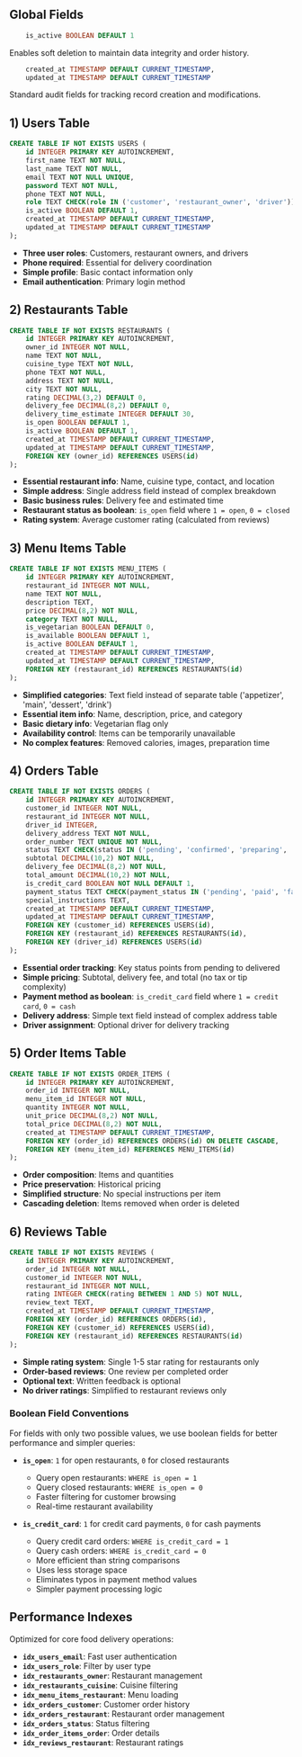 
## Global Fields

```SQL
    is_active BOOLEAN DEFAULT 1
```

Enables soft deletion to maintain data integrity and order history.

```SQL
    created_at TIMESTAMP DEFAULT CURRENT_TIMESTAMP,
    updated_at TIMESTAMP DEFAULT CURRENT_TIMESTAMP
```

Standard audit fields for tracking record creation and modifications.

## 1) Users Table

```SQL
CREATE TABLE IF NOT EXISTS USERS (
    id INTEGER PRIMARY KEY AUTOINCREMENT,
    first_name TEXT NOT NULL,
    last_name TEXT NOT NULL,
    email TEXT NOT NULL UNIQUE,
    password TEXT NOT NULL,
    phone TEXT NOT NULL,
    role TEXT CHECK(role IN ('customer', 'restaurant_owner', 'driver')) NOT NULL DEFAULT 'customer',
    is_active BOOLEAN DEFAULT 1,
    created_at TIMESTAMP DEFAULT CURRENT_TIMESTAMP,
    updated_at TIMESTAMP DEFAULT CURRENT_TIMESTAMP
);
```

- **Three user roles**: Customers, restaurant owners, and drivers
- **Phone required**: Essential for delivery coordination
- **Simple profile**: Basic contact information only
- **Email authentication**: Primary login method

## 2) Restaurants Table

```SQL
CREATE TABLE IF NOT EXISTS RESTAURANTS (
    id INTEGER PRIMARY KEY AUTOINCREMENT,
    owner_id INTEGER NOT NULL,
    name TEXT NOT NULL,
    cuisine_type TEXT NOT NULL,
    phone TEXT NOT NULL,
    address TEXT NOT NULL,
    city TEXT NOT NULL,
    rating DECIMAL(3,2) DEFAULT 0,
    delivery_fee DECIMAL(8,2) DEFAULT 0,
    delivery_time_estimate INTEGER DEFAULT 30,
    is_open BOOLEAN DEFAULT 1,
    is_active BOOLEAN DEFAULT 1,
    created_at TIMESTAMP DEFAULT CURRENT_TIMESTAMP,
    updated_at TIMESTAMP DEFAULT CURRENT_TIMESTAMP,
    FOREIGN KEY (owner_id) REFERENCES USERS(id)
);
```

- **Essential restaurant info**: Name, cuisine type, contact, and location
- **Simple address**: Single address field instead of complex breakdown
- **Basic business rules**: Delivery fee and estimated time
- **Restaurant status as boolean**: `is_open` field where `1 = open`, `0 = closed`
- **Rating system**: Average customer rating (calculated from reviews)

## 3) Menu Items Table

```SQL
CREATE TABLE IF NOT EXISTS MENU_ITEMS (
    id INTEGER PRIMARY KEY AUTOINCREMENT,
    restaurant_id INTEGER NOT NULL,
    name TEXT NOT NULL,
    description TEXT,
    price DECIMAL(8,2) NOT NULL,
    category TEXT NOT NULL,
    is_vegetarian BOOLEAN DEFAULT 0,
    is_available BOOLEAN DEFAULT 1,
    is_active BOOLEAN DEFAULT 1,
    created_at TIMESTAMP DEFAULT CURRENT_TIMESTAMP,
    updated_at TIMESTAMP DEFAULT CURRENT_TIMESTAMP,
    FOREIGN KEY (restaurant_id) REFERENCES RESTAURANTS(id)
);
```

- **Simplified categories**: Text field instead of separate table ('appetizer', 'main', 'dessert', 'drink')
- **Essential item info**: Name, description, price, and category
- **Basic dietary info**: Vegetarian flag only
- **Availability control**: Items can be temporarily unavailable
- **No complex features**: Removed calories, images, preparation time

## 4) Orders Table

```SQL
CREATE TABLE IF NOT EXISTS ORDERS (
    id INTEGER PRIMARY KEY AUTOINCREMENT,
    customer_id INTEGER NOT NULL,
    restaurant_id INTEGER NOT NULL,
    driver_id INTEGER,
    delivery_address TEXT NOT NULL,
    order_number TEXT UNIQUE NOT NULL,
    status TEXT CHECK(status IN ('pending', 'confirmed', 'preparing', 'ready', 'delivered', 'cancelled')) DEFAULT 'pending',
    subtotal DECIMAL(10,2) NOT NULL,
    delivery_fee DECIMAL(8,2) NOT NULL,
    total_amount DECIMAL(10,2) NOT NULL,
    is_credit_card BOOLEAN NOT NULL DEFAULT 1,
    payment_status TEXT CHECK(payment_status IN ('pending', 'paid', 'failed')) DEFAULT 'pending',
    special_instructions TEXT,
    created_at TIMESTAMP DEFAULT CURRENT_TIMESTAMP,
    updated_at TIMESTAMP DEFAULT CURRENT_TIMESTAMP,
    FOREIGN KEY (customer_id) REFERENCES USERS(id),
    FOREIGN KEY (restaurant_id) REFERENCES RESTAURANTS(id),
    FOREIGN KEY (driver_id) REFERENCES USERS(id)
);
```

- **Essential order tracking**: Key status points from pending to delivered
- **Simple pricing**: Subtotal, delivery fee, and total (no tax or tip complexity)
- **Payment method as boolean**: `is_credit_card` field where `1 = credit card`, `0 = cash`
- **Delivery address**: Simple text field instead of complex address table
- **Driver assignment**: Optional driver for delivery tracking

## 5) Order Items Table

```SQL
CREATE TABLE IF NOT EXISTS ORDER_ITEMS (
    id INTEGER PRIMARY KEY AUTOINCREMENT,
    order_id INTEGER NOT NULL,
    menu_item_id INTEGER NOT NULL,
    quantity INTEGER NOT NULL,
    unit_price DECIMAL(8,2) NOT NULL,
    total_price DECIMAL(8,2) NOT NULL,
    created_at TIMESTAMP DEFAULT CURRENT_TIMESTAMP,
    FOREIGN KEY (order_id) REFERENCES ORDERS(id) ON DELETE CASCADE,
    FOREIGN KEY (menu_item_id) REFERENCES MENU_ITEMS(id)
);
```

- **Order composition**: Items and quantities
- **Price preservation**: Historical pricing
- **Simplified structure**: No special instructions per item
- **Cascading deletion**: Items removed when order is deleted

## 6) Reviews Table

```SQL
CREATE TABLE IF NOT EXISTS REVIEWS (
    id INTEGER PRIMARY KEY AUTOINCREMENT,
    order_id INTEGER NOT NULL,
    customer_id INTEGER NOT NULL,
    restaurant_id INTEGER NOT NULL,
    rating INTEGER CHECK(rating BETWEEN 1 AND 5) NOT NULL,
    review_text TEXT,
    created_at TIMESTAMP DEFAULT CURRENT_TIMESTAMP,
    FOREIGN KEY (order_id) REFERENCES ORDERS(id),
    FOREIGN KEY (customer_id) REFERENCES USERS(id),
    FOREIGN KEY (restaurant_id) REFERENCES RESTAURANTS(id)
);
```

- **Simple rating system**: Single 1-5 star rating for restaurants only
- **Order-based reviews**: One review per completed order
- **Optional text**: Written feedback is optional
- **No driver ratings**: Simplified to restaurant reviews only

### Boolean Field Conventions

For fields with only two possible values, we use boolean fields for better performance and simpler queries:

- **`is_open`**: `1` for open restaurants, `0` for closed restaurants
  - Query open restaurants: `WHERE is_open = 1`
  - Query closed restaurants: `WHERE is_open = 0`
  - Faster filtering for customer browsing
  - Real-time restaurant availability

- **`is_credit_card`**: `1` for credit card payments, `0` for cash payments
  - Query credit card orders: `WHERE is_credit_card = 1`
  - Query cash orders: `WHERE is_credit_card = 0`
  - More efficient than string comparisons
  - Uses less storage space
  - Eliminates typos in payment method values
  - Simpler payment processing logic


## Performance Indexes

Optimized for core food delivery operations:

- **`idx_users_email`**: Fast user authentication
- **`idx_users_role`**: Filter by user type
- **`idx_restaurants_owner`**: Restaurant management
- **`idx_restaurants_cuisine`**: Cuisine filtering
- **`idx_menu_items_restaurant`**: Menu loading
- **`idx_orders_customer`**: Customer order history
- **`idx_orders_restaurant`**: Restaurant order management
- **`idx_orders_status`**: Status filtering
- **`idx_order_items_order`**: Order details
- **`idx_reviews_restaurant`**: Restaurant ratings

